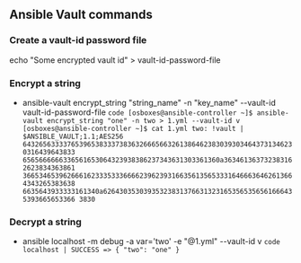 ## Ansible Vault commands

### Create a vault-id password file
echo "Some encrypted vault id" > vault-id-password-file

### Encrypt a string
* ansible-vault encrypt_string "string_name" -n "key_name" --vault-id vault-id-password-file
`code
[osboxes@ansible-controller ~]$ ansible-vault encrypt_string "one" -n two > 1.yml --vault-id v
[osboxes@ansible-controller ~]$ cat 1.yml
two: !vault |
          $ANSIBLE_VAULT;1.1;AES256
          64326563333765396538333738363266656632613864623830393034643731346230316439643833
          6565666666336561653064323938386237343631303361360a363461363732383162623834363861
          36653465396266616233353336666239623931663561356533316466636462613664343265383638
          6635643933333161340a626430353039353238313766313231653565356561666435393665653366
         3830`

### Decrypt a string 
* ansible localhost -m debug -a var='two' -e "@1.yml" --vault-id v
`code
localhost | SUCCESS => {
    "two": "one"
}
`